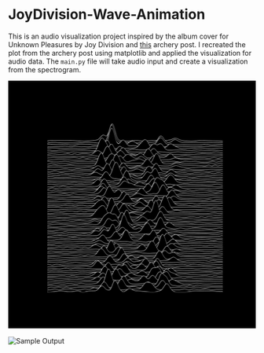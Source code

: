 # JoyDivision-Wave-Animation

This is an audio visualization project inspired by the album cover for Unknown Pleasures by Joy Division and [this](https://intothecontinuum.tumblr.com/post/27443100682/in-july-1967-astronomers-at-the-cavendish) archery post. I recreated the plot from the archery post using matplotlib and applied the visualization for audio data. The `main.py` file will take audio input and create a visualization from the spectrogram. 



![Archery Post Recreation](https://github.com/Ryusei97/JoyDivision-Wave-Animation/blob/main/images/sample.gif)

![Sample Output](https://github.com/Ryusei97/JoyDivision-Wave-Animation/blob/main/images/vis2_cut.gif)
